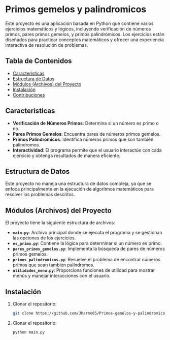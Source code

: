 # Primos gemelos y palindromicos

Este proyecto es una aplicación basada en Python que contiene varios ejercicios matemáticos y lógicos, incluyendo verificación de números primos, pares primos gemelos, y primos palindrómicos. Los ejercicios están diseñados para practicar conceptos matemáticos y ofrecer una experiencia interactiva de resolución de problemas.

## Tabla de Contenidos

- [Características](#características)
- [Estructura de Datos](#estructura-de-datos)
- [Módulos (Archivos) del Proyecto](#módulos-archivos-del-proyecto)
- [Instalación](#instalación)
- [Contribuciones](#contribuciones)

## Características

- **Verificación de Números Primos**: Determina si un número es primo o no.
- **Pares Primos Gemelos**: Encuentra pares de números primos gemelos.
- **Primos Palindrómicos**: Identifica números primos que son también palíndromos.
- **Interactividad**: El programa permite que el usuario interactúe con cada ejercicio y obtenga resultados de manera eficiente.

## Estructura de Datos

Este proyecto no maneja una estructura de datos compleja, ya que se enfoca principalmente en la ejecución de algoritmos matemáticos para resolver los problemas descritos.

## Módulos (Archivos) del Proyecto

El proyecto tiene la siguiente estructura de archivos:


- **`main.py`**: Archivo principal donde se ejecuta el programa y se gestionan las opciones de los ejercicios.
- **`es_primo.py`**: Contiene la lógica para determinar si un número es primo.
- **`pares_primos_gemelos.py`**: Implementa la búsqueda de pares de números primos gemelos.
- **`primos_palindromicos.py`**: Resuelve el problema de encontrar números primos que sean también palíndromos.
- **`utilidades_menu.py`**: Proporciona funciones de utilidad para mostrar menús y manejar interacciones con el usuario.

## Instalación

1. Clonar el repositorio:
   ```bash
   git clone https://github.com/Jharmo05/Primos-gemelos-y-palindromicos.git

2. Clonar el repositorio:
   ```bash
   python main.py

